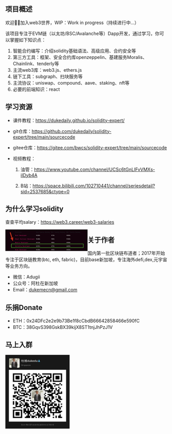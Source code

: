 ## 项目概述

欢迎👏🏻加入web3世界，WIP：Work in progress（持续进行中...）

该项目专注于EVM链（以太坊/BSC/Avalanche等）Dapp开发，通过学习，你可以掌握如下知识点：

1. 智能合约编写：介绍solidity基础语法、高级应用、合约安全等
2. 第三方工具：框架、安全合约库openzeppelin、基建服务Moralis、Chainlink、tenderly等
3. 主流web3库：web3.js、ethers.js
4. 链下工具：subgraph、扫块服务等
5. 主流协议：uniswap、compound、aave、staking、nft等
6. 必要的前端知识：react



## 学习资源

- 课件教程：https://dukedaily.github.io/solidity-expert/
- git仓库：https://github.com/dukedaily/solidity-expert/tree/main/sourcecode
- gitee仓库：https://gitee.com/bwcs/solidity-expert/tree/main/sourcecode
- 视频教程：

  1. 油管：https://www.youtube.com/channel/UCSc6tGnLIFvVMXs-ilDyb4A

  2. B站：https://space.bilibili.com/102710441/channel/seriesdetail?sid=2537685&ctype=0



##  为什么学习solidity

查查平均salary：https://web3.career/web3-salaries

<img src="assets/image-20220811141916087.png" alt="image-20220811141916087" align="left" style="zoom: 25%;" />



## 关于作者

国内第一批区块链布道者；2017年开始专注于区块链教育(btc, eth, fabric)，目前base新加坡，专注海外defi,dex,元宇宙等业务方向。

- 微信：Adugii
- 公众号：阿杜在新加坡
- Email：dukemecn@gmail.com

## 乐捐Donate

- ETH：0x24DFc2e2e9b73Be1f8cCbdB66642858466e590fC
- BTC：38GqvS398GskBX39kijX8ST1tnjJhPzJ1V

## 马上入群

<img src="assets/image-20220810134215759.png" alt="image-20220810134215759" width="200" height="230" />